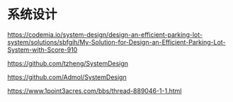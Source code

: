# 系统设计

https://codemia.io/system-design/design-an-efficient-parking-lot-system/solutions/sbfgih/My-Solution-for-Design-an-Efficient-Parking-Lot-System-with-Score-910


https://github.com/tzheng/SystemDesign

https://github.com/Admol/SystemDesign

https://www.1point3acres.com/bbs/thread-889046-1-1.html
